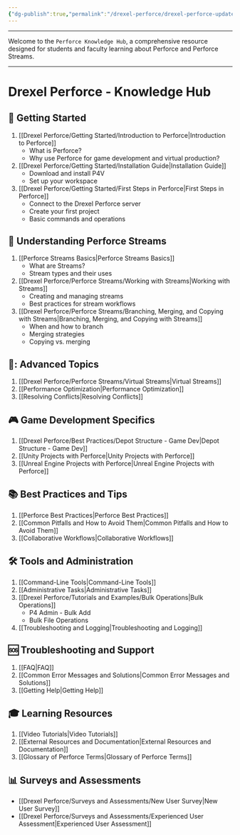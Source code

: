 ```yaml
---
{"dg-publish":true,"permalink":"/drexel-perforce/drexel-perforce-updated/","contentClasses":"drexel","tags":["gardenEntry"]}
---
```



---
Welcome to the `Perforce Knowledge Hub`, a comprehensive resource designed for students and faculty learning about Perforce and Perforce Streams. 

---
# Drexel Perforce - Knowledge Hub

## 🚀 Getting Started
1. [[Drexel Perforce/Getting Started/Introduction to Perforce\|Introduction to Perforce]]
   - What is Perforce?
   - Why use Perforce for game development and virtual production?
2. [[Drexel Perforce/Getting Started/Installation Guide\|Installation Guide]]
   - Download and install P4V
   - Set up your workspace
3. [[Drexel Perforce/Getting Started/First Steps in Perforce\|First Steps in Perforce]]
   - Connect to the Drexel Perforce server
   - Create your first project
   - Basic commands and operations

## 🌊 Understanding Perforce Streams
1. [[Perforce Streams Basics\|Perforce Streams Basics]]
   - What are Streams?
   - Stream types and their uses
2. [[Drexel Perforce/Perforce Streams/Working with Streams\|Working with Streams]]
   - Creating and managing streams
   - Best practices for stream workflows
3. [[Drexel Perforce/Perforce Streams/Branching, Merging, and Copying with Streams\|Branching, Merging, and Copying with Streams]]
   - When and how to branch
   - Merging strategies
   - Copying vs. merging

## 💽: Advanced Topics
1. [[Drexel Perforce/Perforce Streams/Virtual Streams\|Virtual Streams]]
2. [[Performance Optimization\|Performance Optimization]]
3. [[Resolving Conflicts\|Resolving Conflicts]]

## 🎮 Game Development Specifics
1. [[Drexel Perforce/Best Practices/Depot Structure - Game Dev\|Depot Structure - Game Dev]]
2. [[Unity Projects with Perforce\|Unity Projects with Perforce]]
3. [[Unreal Engine Projects with Perforce\|Unreal Engine Projects with Perforce]]

## 📚 Best Practices and Tips
1. [[Perforce Best Practices\|Perforce Best Practices]]
2. [[Common Pitfalls and How to Avoid Them\|Common Pitfalls and How to Avoid Them]]
3. [[Collaborative Workflows\|Collaborative Workflows]]

## 🛠️ Tools and Administration
1. [[Command-Line Tools\|Command-Line Tools]]
2. [[Administrative Tasks\|Administrative Tasks]]
3. [[Drexel Perforce/Tutorials and Examples/Bulk Operations\|Bulk Operations]]
   - P4 Admin - Bulk Add
   - Bulk File Operations
4. [[Troubleshooting and Logging\|Troubleshooting and Logging]]


## 🆘 Troubleshooting and Support
1. [[FAQ\|FAQ]]
2. [[Common Error Messages and Solutions\|Common Error Messages and Solutions]]
3. [[Getting Help\|Getting Help]]

## 🎓 Learning Resources
1. [[Video Tutorials\|Video Tutorials]]
2. [[External Resources and Documentation\|External Resources and Documentation]]
3. [[Glossary of Perforce Terms\|Glossary of Perforce Terms]]

## 📊 Surveys and Assessments
- [[Drexel Perforce/Surveys and Assessments/New User Survey\|New User Survey]]
- [[Drexel Perforce/Surveys and Assessments/Experienced User Assessment\|Experienced User Assessment]]
